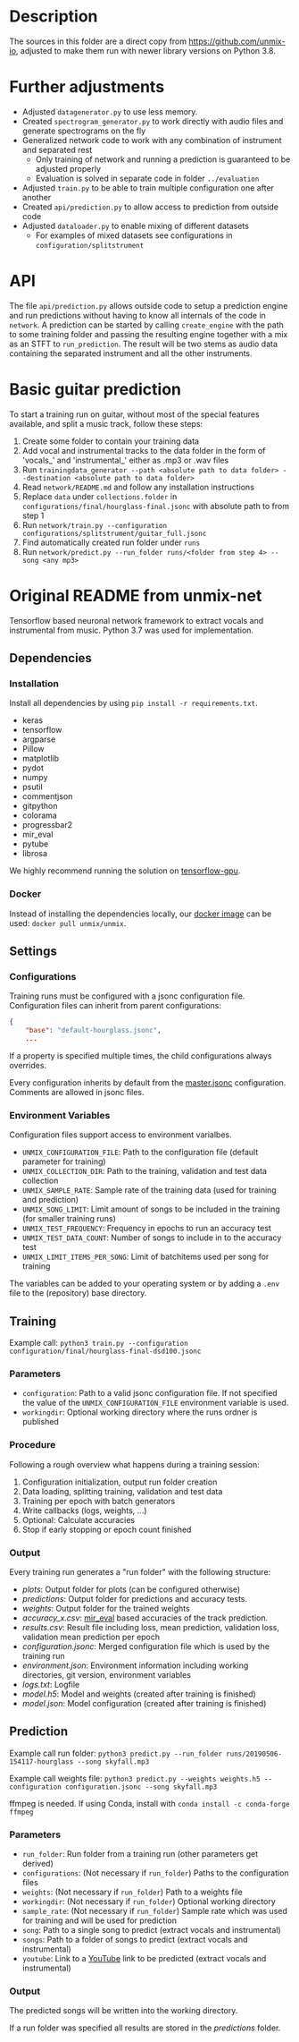 # Description

The sources in this folder are a direct copy from https://github.com/unmix-io, adjusted to make them run with newer
library versions on Python 3.8.

# Further adjustments

* Adjusted `datagenerator.py` to use less memory.
* Created `spectrogram_generator.py` to work directly with audio files and generate spectrograms on the fly
* Generalized network code to work with any combination of instrument and separated rest
   * Only training of network and running a prediction is guaranteed to be adjusted properly
   * Evaluation is solved in separate code in folder `../evaluation`
* Adjusted `train.py` to be able to train multiple configuration one after another
* Created `api/prediction.py` to allow access to prediction from outside code
* Adjusted `dataloader.py` to enable mixing of different datasets
    * For examples of mixed datasets see configurations in `configuration/splitstrument`

# API

The file `api/prediction.py` allows outside code to setup a prediction engine and run predictions without having to know
all internals of the code in `network`. A prediction can be started by calling `create_engine` with the path to some
training folder and passing the resulting engine together with a mix as an STFT to `run_prediction`. The result will be
two stems as audio data containing the separated instrument and all the other instruments.

# Basic guitar prediction

To start a training run on guitar, without most of the special features available, and split a music track, follow these steps:

1. Create some folder to contain your training data
2. Add vocal and instrumental tracks to the data folder in the form of 'vocals_<song name>' and
   'instrumental_<song name>' either as .mp3 or .wav files
3. Run `trainingdata_generator --path <absolute path to data folder> --destination <absolute path to data folder>`
4. Read `network/README.md` and follow any installation instructions
5. Replace `data` under `collections.folder` in `configurations/final/hourglass-final.jsonc` with absolute path to
   from step 1
6. Run `network/train.py --configuration configurations/splitstrument/guitar_full.jsonc`
7. Find automatically created run folder under `runs`
8. Run `network/predict.py --run_folder runs/<folder from step 4> --song <any mp3>`

# Original README from unmix-net

Tensorflow based neuronal network framework to extract vocals and instrumental from music.
Python 3.7 was used for implementation.

## Dependencies

### Installation

Install all dependencies by using `pip install -r requirements.txt`.

- keras
- tensorflow
- argparse
- Pillow
- matplotlib
- pydot
- numpy
- psutil
- commentjson
- gitpython
- colorama
- progressbar2
- mir_eval
- pytube
- librosa

We highly recommend running the solution on [tensorflow-gpu](https://www.tensorflow.org/install/gpu).

### Docker

Instead of installing the dependencies locally, our [docker image](https://hub.docker.com/r/unmix/unmix) can be used: `docker pull unmix/unmix`.

## Settings

### Configurations

Training runs must be configured with a jsonc configuration file.
Configuration files can inherit from parent configurations:

```json
{
    "base": "default-hourglass.jsonc",
    ...
```

If a property is specified multiple times, the child configurations always overrides.

Every configuration inherits by default from the [master.jsonc](https://github.com/unmix-io/unmix-net/blob/master/configurations/master.jsonc) configuration.
Comments are allowed in jsonc files.

### Environment Variables

Configuration files support access to environment varialbes.

- `UNMIX_CONFIGURATION_FILE`: Path to the configuration file (default parameter for training)
- `UNMIX_COLLECTION_DIR`: Path to the training, validation and test data collection
- `UNMIX_SAMPLE_RATE`: Sample rate of the training data (used for training and prediction)
- `UNMIX_SONG_LIMIT`: Limit amount of songs to be included in the training (for smaller training runs)
- `UNMIX_TEST_FREQUENCY`: Frequency in epochs to run an accuracy test
- `UNMIX_TEST_DATA_COUNT`: Number of songs to include in to the accuracy test
- `UNMIX_LIMIT_ITEMS_PER_SONG`: Limit of batchitems used per song for training

The variables can be added to your operating system or by adding a `.env` file to the (repository) base directory.

## Training

Example call: `python3 train.py --configuration configuration/final/hourglass-final-dsd100.jsonc`

### Parameters

- `configuration`: Path to a valid jsonc configuration file. If not specified the value of the `UNMIX_CONFIGURATION_FILE` environment variable is used.
- `workingdir`: Optional working directory where the runs ordner is published

### Procedure

Following a rough overview what happens during a training session:

1. Configuration initialization, output run folder creation
2. Data loading, splitting training, validation and test data
3. Training per epoch with batch generators
4. Write callbacks (logs, weights, ...)
5. Optional: Calculate accuracies
6. Stop if early stopping or epoch count finished

### Output

Every training run generates a "run folder" with the following structure:

- _plots_: Output folder for plots (can be configured otherwise)
- _predictions_: Output folder for predictions and accuracy tests.
- _weights_: Output folder for the trained weights
- _accuracy_x.csv_: [mir_eval](https://craffel.github.io/mir_eval/) based accuracies of the track prediction.
- _results.csv_: Result file including loss, mean prediction, validation loss, validation mean prediction per epoch
- _configuration.jsonc_: Merged configuration file which is used by the training run
- _environment.json_: Environment information including working directories, git version, environment variables
- _logs.txt_: Logfile
- _model.h5_: Model and weights (created after training is finished)
- _model.json_: Model configuration (created after training is finished)

## Prediction

Example call run folder: `python3 predict.py --run_folder runs/20190506-154117-hourglass --song skyfall.mp3`

Example call weights file: `python3 predict.py --weights weights.h5 --configuration configuration.jsonc --song skyfall.mp3`

ffmpeg is needed. If using Conda, install with `conda install -c conda-forge ffmpeg`

### Parameters

- `run_folder`: Run folder from a training run (other parameters get derived)
- `configurations`: (Not necessary if `run_folder`) Paths to the configuration files
- `weights`: (Not necessary if `run_folder`) Path to a weights file
- `workingdir`: (Not necessary if `run_folder`) Optional working directory
- `sample_rate`: (Not necessary if `run_folder`) Sample rate which was used for training and will be used for prediction
- `song`: Path to a single song to predict (extract vocals and instrumental)
- `songs`: Path to a folder of songs to predict (extract vocals and instrumental)
- `youtube`: Link to a [YouTube](https://www.youtube.com/watch?v=dQw4w9WgXcQ) link to be predicted (extract vocals and instrumental)

### Output

The predicted songs will be written into the working directory.

If a run folder was specified all results are stored in the _predictions_ folder.